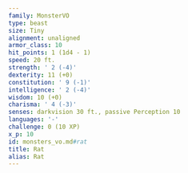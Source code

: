 ```yaml
---
family: MonsterVO
type: beast
size: Tiny
alignment: unaligned
armor_class: 10
hit_points: 1 (1d4 - 1)
speed: 20 ft.
strength: ' 2 (-4)'
dexterity: 11 (+0)
constitution: ' 9 (-1)'
intelligence: ' 2 (-4)'
wisdom: 10 (+0)
charisma: ' 4 (-3)'
senses: darkvision 30 ft., passive Perception 10
languages: '-'
challenge: 0 (10 XP)
x_p: 10
id: monsters_vo.md#rat
title: Rat
alias: Rat
---
```


